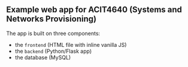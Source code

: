 ## Example web app for ACIT4640 (Systems and Networks Provisioning)

The app is built on three components:
* the `frontend` (HTML file with inline vanilla JS)
* the `backend` (Python/Flask app)
* the database (MySQL)

